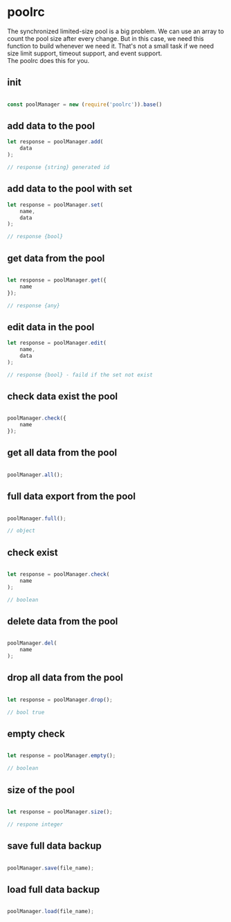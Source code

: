 
# poolrc 

The synchronized limited-size pool is a big problem. We can use an array to count the pool size after every change. But in this case, we need this function to build whenever we need it. That's not a small task if we need size limit support, timeout support, and event support.\
The poolrc does this for you.


## init

```javascript

const poolManager = new (require('poolrc')).base()

```


## add data to the pool


```javascript
let response = poolManager.add(
    data
);

// response {string} generated id

```

## add data to the pool with set


```javascript
let response = poolManager.set(
    name,
    data
);

// response {bool}

```

## get data from the pool


```javascript

let response = poolManager.get({
    name
});

// response {any}


```

## edit data in the pool


```javascript
let response = poolManager.edit(
    name,
    data
);

// response {bool} - faild if the set not exist

```

## check data exist the pool


```javascript

poolManager.check({
    name
});


```

## get all data from the pool


```javascript

poolManager.all();


```

## full data export from the pool


```javascript

poolManager.full();

// object 
```

## check exist  


```javascript

let response = poolManager.check(
    name
);

// boolean

```


## delete data from the pool


```javascript

poolManager.del(
    name
);


```

## drop all data from the pool


```javascript

let response = poolManager.drop();

// bool true

```
## empty check


```javascript

let response = poolManager.empty();

// boolean

```


## size of the pool


```javascript

let response = poolManager.size();

// respone integer

```

## save full data backup


```javascript

poolManager.save(file_name);


```

## load full data backup


```javascript

poolManager.load(file_name);


```

